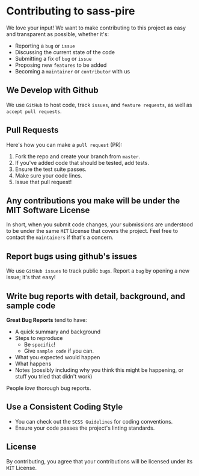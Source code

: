 # Contributing to sass-pire

We love your input! We want to make contributing to this project as easy and transparent as possible, whether it's:

- Reporting a `bug` or `issue`
- Discussing the current state of the code
- Submitting a fix of `bug` or `issue`
- Proposing new `features` to be added
- Becoming a `maintainer` or `contributor` with us

## We Develop with Github

We use `GitHub` to host code, track `issues`, and `feature requests`, as well as `accept pull requests`.

## Pull Requests

Here's how you can make a `pull request` (PR):

1. Fork the repo and create your branch from `master`.
2. If you've added code that should be tested, add tests.
3. Ensure the test suite passes.
4. Make sure your code lines.
5. Issue that pull request!

## Any contributions you make will be under the MIT Software License

In short, when you submit code changes, your submissions are understood to be under the same `MIT` License that covers the project. Feel free to contact the `maintainers` if that's a concern.

## Report bugs using github's issues

We use `GitHub issues` to track public `bugs`. Report a `bug` by opening a new issue; it's that easy!

## Write bug reports with detail, background, and sample code

**Great Bug Reports** tend to have:

- A quick summary and background
- Steps to reproduce
  - Be `specific`!
  - Give `sample code` if you can.
- What you expected would happen
- What happens
- Notes (possibly including why you think this might be happening, or stuff you tried that didn't work)

People *love* thorough bug reports.

## Use a Consistent Coding Style

* You can check out the `SCSS Guidelines` for coding conventions.
* Ensure your code passes the project's linting standards.

## License

By contributing, you agree that your contributions will be licensed under its `MIT` License.
